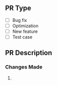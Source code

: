 <!-- Please do not remove the comments; make a copy when needed -->
## PR Type

- [ ] Bug fix
- [ ] Optimization
- [ ] New feature
- [ ] Test case

<!-- Provide a detailed description of the background and reasons for this change -->
## PR Description

<!-- Please describe what specific changes have been made and why -->
### Changes Made
1.

